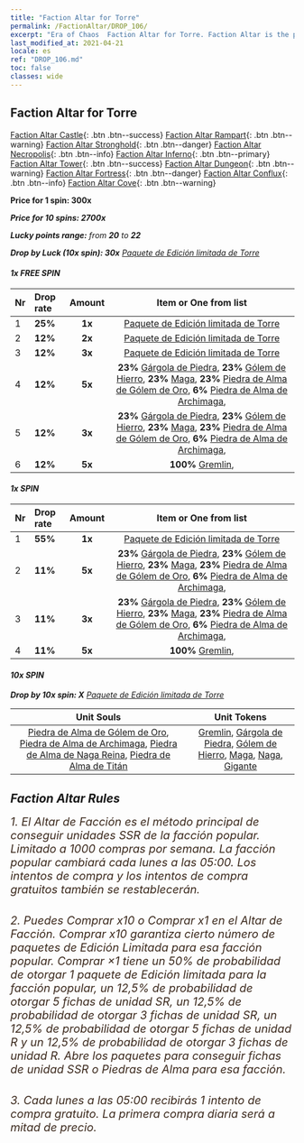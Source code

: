 ```yaml
---
title: "Faction Altar for Torre"
permalink: /FactionAltar/DROP_106/
excerpt: "Era of Chaos  Faction Altar for Torre. Faction Altar is the primary method for obtaining SSR units from the popular faction. Limited to 1,000 purchases each week. The popular faction changes at 05:00 every Monday. Purchase attempts and free purchase attempts will also reset then."
last_modified_at: 2021-04-21
locale: es
ref: "DROP_106.md"
toc: false
classes: wide
---
```


##  Faction Altar for **Torre**

  [Faction Altar Castle](/es/FactionAltar/DROP_101/){: .btn .btn--success} [Faction Altar Rampart](/es/FactionAltar/DROP_102/){: .btn .btn--warning} [Faction Altar Stronghold](/es/FactionAltar/DROP_103/){: .btn .btn--danger} [Faction Altar Necropolis](/es/FactionAltar/DROP_104/){: .btn .btn--info} [Faction Altar Inferno](/es/FactionAltar/DROP_105/){: .btn .btn--primary} [Faction Altar Tower](/es/FactionAltar/DROP_106/){: .btn .btn--success} [Faction Altar Dungeon](/es/FactionAltar/DROP_107/){: .btn .btn--warning} [Faction Altar Fortress](/es/FactionAltar/DROP_108/){: .btn .btn--danger} [Faction Altar Conflux](/es/FactionAltar/DROP_109/){: .btn .btn--info} [Faction Altar Cove](/es/FactionAltar/DROP_112/){: .btn .btn--warning} 

  **Price for 1 spin: 300x** <i class="fas fa-gem"/>

  **Price for 10 spins: 2700x** <i class="fas fa-gem"/>

  **Lucky points range:** from **20** to **22**

  **Drop by Luck (10x spin): 30x** [Paquete de Edición limitada de Torre](/es/Items/con_2110/)

####  1x FREE SPIN 

  |    Nr    |  Drop rate  |  Amount   |   Item or One from list  |
  |:---------|:------------|:---------:|:------------------------:|
  | 1 | **25%** | **1x** | [Paquete de Edición limitada de Torre](/es/Items/con_2110/) |
  | 2 | **12%** | **2x** | [Paquete de Edición limitada de Torre](/es/Items/con_2110/) |
  | 3 | **12%** | **3x** | [Paquete de Edición limitada de Torre](/es/Items/con_2110/) |
  | 4 | **12%** | **5x** |  **23%** [Gárgola de Piedra](/es/Items/unt_236/),  **23%** [Gólem de Hierro](/es/Items/unt_237/),  **23%** [Maga](/es/Items/unt_238/),  **23%** [Piedra de Alma de Gólem de Oro](/es/Items/unt_322/),  **6%** [Piedra de Alma de Archimaga](/es/Items/unt_323/),  |
  | 5 | **12%** | **3x** |  **23%** [Gárgola de Piedra](/es/Items/unt_236/),  **23%** [Gólem de Hierro](/es/Items/unt_237/),  **23%** [Maga](/es/Items/unt_238/),  **23%** [Piedra de Alma de Gólem de Oro](/es/Items/unt_322/),  **6%** [Piedra de Alma de Archimaga](/es/Items/unt_323/),  |
  | 6 | **12%** | **5x** |  **100%** [Gremlin](/es/Items/unt_235/),  |


####  1x SPIN 

  |    Nr    |  Drop rate  |  Amount   |   Item or One from list  |
  |:---------|:------------|:---------:|:------------------------:|
  | 1 | **55%** | **1x** | [Paquete de Edición limitada de Torre](/es/Items/con_2110/) |
  | 2 | **11%** | **5x** |  **23%** [Gárgola de Piedra](/es/Items/unt_236/),  **23%** [Gólem de Hierro](/es/Items/unt_237/),  **23%** [Maga](/es/Items/unt_238/),  **23%** [Piedra de Alma de Gólem de Oro](/es/Items/unt_322/),  **6%** [Piedra de Alma de Archimaga](/es/Items/unt_323/),  |
  | 3 | **11%** | **3x** |  **23%** [Gárgola de Piedra](/es/Items/unt_236/),  **23%** [Gólem de Hierro](/es/Items/unt_237/),  **23%** [Maga](/es/Items/unt_238/),  **23%** [Piedra de Alma de Gólem de Oro](/es/Items/unt_322/),  **6%** [Piedra de Alma de Archimaga](/es/Items/unt_323/),  |
  | 4 | **11%** | **5x** |  **100%** [Gremlin](/es/Items/unt_235/),  |


####  10x SPIN 

  **Drop by 10x spin: X** [Paquete de Edición limitada de Torre](/es/Items/con_2110/)

  |    Unit Souls    |  Unit Tokens  |
  |:----------------:|:-------------:|
  | [Piedra de Alma de Gólem de Oro](/es/Items/unt_322/), [Piedra de Alma de Archimaga](/es/Items/unt_323/), [Piedra de Alma de Naga Reina](/es/Items/unt_325/), [Piedra de Alma de Titán](/es/Items/unt_326/) | [Gremlin](/es/Items/unt_235/), [Gárgola de Piedra](/es/Items/unt_236/), [Gólem de Hierro](/es/Items/unt_237/), [Maga](/es/Items/unt_238/), [Naga](/es/Items/unt_240/), [Gigante](/es/Items/unt_241/) |



## Faction Altar Rules

  <span style="color: #3c2a1e;font-size:20px">1. El Altar de Facción es el método principal de conseguir unidades SSR de la facción popular. Limitado a 1000 compras por semana. La facción popular cambiará cada lunes a las 05:00. Los intentos de compra y los intentos de compra gratuitos también se restablecerán. </span><br/>

<br/>  <span style="color: #3c2a1e;font-size:20px">2. Puedes Comprar x10 o Comprar x1 en el Altar de Facción. Comprar x10 garantiza cierto número de paquetes de Edición Limitada para esa facción popular. Comprar ×1 tiene un 50% de probabilidad de otorgar 1 paquete de Edición limitada para la facción popular, un 12,5% de probabilidad de otorgar 5 fichas de unidad SR, un 12,5% de probabilidad de otorgar 3 fichas de unidad SR, un 12,5% de probabilidad de otorgar 5 fichas de unidad R y un 12,5% de probabilidad de otorgar 3 fichas de unidad R. Abre los paquetes para conseguir fichas de unidad SSR o Piedras de Alma para esa facción.</span>

<br/>  <span style="color: #3c2a1e;font-size:20px">3. Cada lunes a las 05:00 recibirás 1 intento de compra gratuito. La primera compra diaria será a mitad de precio.</span><br/>

<br/>
